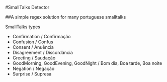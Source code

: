 ﻿#SmallTalks Detector

##A simple regex solution for many portuguese smalltalks


SmallTalks types


- Confirmation / Confirmação
- Confusion / Confus
- Consent / Anuência
- Disagreement / Discordância
- Greeting / Saudação
- GoodMorning, GoodEvening, GoodNight / Bom dia, Boa tarde, Boa noite
- Negation / Negação
- Surprise / Supresa
